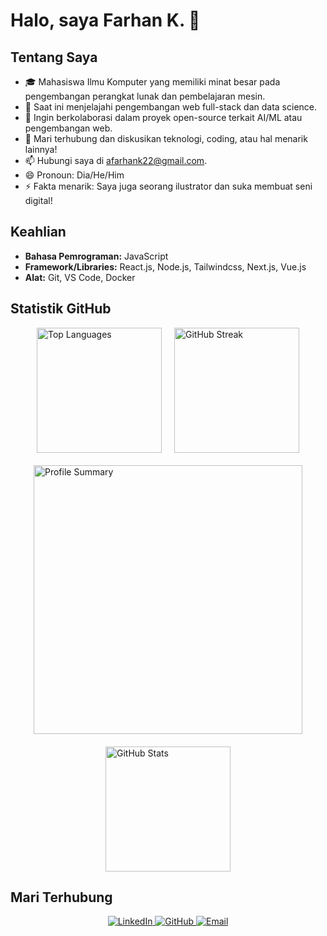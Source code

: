 # Halo, saya Farhan K. 👋

## Tentang Saya
- 🎓 Mahasiswa Ilmu Komputer yang memiliki minat besar pada pengembangan perangkat lunak dan pembelajaran mesin.
- 💼 Saat ini menjelajahi pengembangan web full-stack dan data science.
- 👯 Ingin berkolaborasi dalam proyek open-source terkait AI/ML atau pengembangan web.
- 💬 Mari terhubung dan diskusikan teknologi, coding, atau hal menarik lainnya!
- 📫 Hubungi saya di [afarhank22@gmail.com](mailto:afarhank22@gmail.com).
- 😄 Pronoun: Dia/He/Him
- ⚡ Fakta menarik: Saya juga seorang ilustrator dan suka membuat seni digital!

## Keahlian
- **Bahasa Pemrograman:** JavaScript
- **Framework/Libraries:** React.js, Node.js, Tailwindcss, Next.js, Vue.js
- **Alat:** Git, VS Code, Docker

## Statistik GitHub
<div style="display: flex; align-items: center; gap: 20px; flex-wrap: wrap; justify-content: center;">
    <img src="https://github-readme-stats.vercel.app/api/top-langs/?username=farhank15&layout=compact&theme=dark&v=1" alt="Top Languages" style="height: 200px;" />
    <img src="https://github-readme-streak-stats.herokuapp.com/?user=farhank15&theme=dark&v=1" alt="GitHub Streak" style="height: 200px;" />
    <img src="https://github-profile-summary-cards.vercel.app/api/cards/profile-details?username=farhank15&theme=dark&v=1" alt="Profile Summary" style="width: 430px;" />
    <img src="https://github-readme-stats.vercel.app/api?username=farhank15&show_icons=true&theme=dark&count_private=true&v=1" alt="GitHub Stats" style="height: 200px;" />
</div>

## Mari Terhubung
<p align="center">
  <a href="https://www.linkedin.com/in/ahmad-farhan-kholik" target="_blank">
    <img src="https://img.shields.io/badge/LinkedIn-0077B5?style=for-the-badge&logo=linkedin&logoColor=white" alt="LinkedIn" />
  </a>
  <a href="https://github.com/farhank15" target="_blank">
    <img src="https://img.shields.io/badge/GitHub-100000?style=for-the-badge&logo=github&logoColor=white" alt="GitHub" />
  </a>
  <a href="mailto:afarhank22@gmail.com" target="_blank">
    <img src="https://img.shields.io/badge/Email-D14836?style=for-the-badge&logo=gmail&logoColor=white" alt="Email" />
  </a>
</p>
